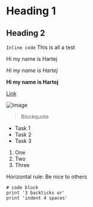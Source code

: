 # Heading 1 

## Heading 2 


`Inline code` This is all a test

Hi my name is Hartej 

*Hi my name is Hartej*

**Hi my name is Hartej**

[Link](http://youtube.com)

![Image](http://https://en.wikipedia.org/wiki/Portable_Network_Graphics#/media/File:PNG_transparency_demonstration_1.png)

> Blockquote

* Task 1
* Task 2
* Task 3

1. One
2. Two
3. Three

Horizontal rule: Be nice to others 

```
# code block
print '3 backticks or'
print 'indent 4 spaces'
```
